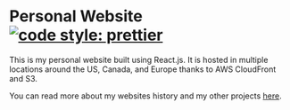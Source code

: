 # Personal Website [![code style: prettier](https://img.shields.io/badge/code_style-prettier-ff69b4.svg?style=flat-square)](https://github.com/prettier/prettier)

This is my personal website built using React.js. It is hosted in multiple
locations around the US, Canada, and Europe thanks to AWS CloudFront and S3.

You can read more about my websites history and my other projects [here](https://mjfs.us/projects).

